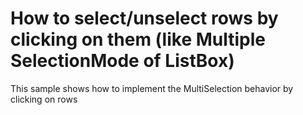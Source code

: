 # How to select/unselect rows by clicking on them (like Multiple SelectionMode of ListBox)


<p>This sample shows how to implement the MultiSelection behavior by clicking on rows</p>

<br/>


